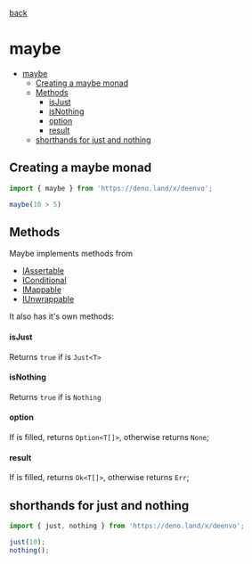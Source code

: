 [back](README.md)

# maybe

- [maybe](#maybe)
  - [Creating a maybe monad](#creating-a-maybe-monad)
  - [Methods](#methods)
      - [isJust](#isjust)
      - [isNothing](#isnothing)
      - [option](#option)
      - [result](#result)
  - [shorthands for just and nothing](#shorthands-for-just-and-nothing)

## Creating a maybe monad

```ts
import { maybe } from 'https://deno.land/x/deenvo';

maybe(10 > 5)
```

## Methods

Maybe implements methods from

- [IAssertable](IAssertable.ts.md)
- [IConditional](IConditional.ts.md)
- [IMappable](IMappable.ts.md)
- [IUnwrappable](IUnwrappable.ts.md)

It also has it's own methods:

#### isJust

Returns `true` if is `Just<T>`

#### isNothing

Returns `true` if is `Nothing`

#### option

If is filled, returns `Option<T[]>`, otherwise returns `None`;

#### result

If is filled, returns `Ok<T[]>`, otherwise returns `Err`;

## shorthands for just and nothing

```ts
import { just, nothing } from 'https://deno.land/x/deenvo';

just(10);
nothing();
```
